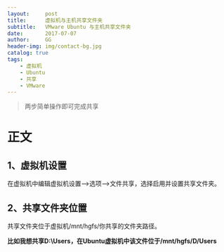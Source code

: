 ```yaml
---
layout:     post
title:      虚拟机与主机共享文件夹
subtitle:   VMware Ubuntu 与主机共享文件夹
date:       2017-07-07
author:     GG
header-img: img/contact-bg.jpg
catalog: true
tags:
    - 虚拟机
    - Ubuntu
    - 共享
    - VMware
---
```




> 两步简单操作即可完成共享


# 正文

## 1、虚拟机设置

在虚拟机中编辑虚拟机设置-->选项-->文件共享，选择启用并设置共享文件夹。  


## 2、共享文件夹位置

共享文件夹位于虚拟机/mnt/hgfs/你共享的文件夹路径。  

**比如我想共享D:\Users，在Ubuntu虚拟机中该文件位于/mnt/hgfs/D/Users**